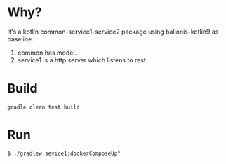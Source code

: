 # Why?
It's a kotlin common-service1-service2 package using balionis-kotlin9 as baseline.
1. common has model. 
2. service1 is a http server which listens to rest.

# Build
```
gradle clean test build
```

# Run
```
$ ./gradlew sevice1:dockerComposeUp" 
```
